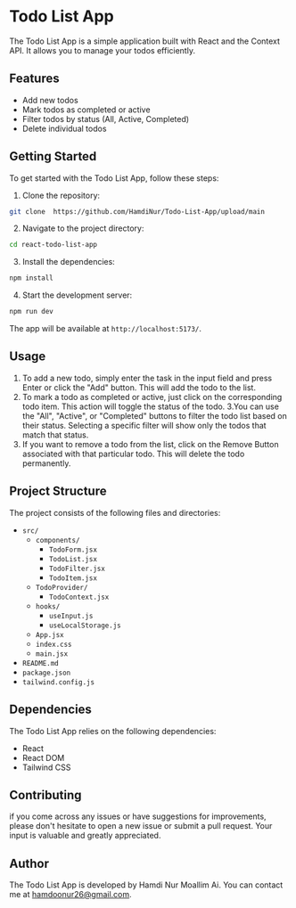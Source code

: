 # Todo List App

The Todo List App is a simple application built with React and the Context API. It allows you to manage your todos efficiently.

## Features

- Add new todos
- Mark todos as completed or active
- Filter todos by status (All, Active, Completed)
- Delete individual todos

## Getting Started

To get started with the Todo List App, follow these steps:

1. Clone the repository:

```bash
git clone  https://github.com/HamdiNur/Todo-List-App/upload/main
```

2. Navigate to the project directory:

```bash
cd react-todo-list-app
```

3. Install the dependencies:

```bash
npm install
```

4. Start the development server:

```bash
npm run dev
```

The app will be available at `http://localhost:5173/`.

## Usage

1. To add a new todo, simply enter the task in the input field and press Enter or click the "Add" button. This will add the todo to the list.
2. To mark a todo as completed or active, just click on the corresponding todo item. This action will toggle the status of the todo.
3.You can use the "All", "Active", or "Completed" buttons to filter the todo list based on their status. Selecting a specific filter will show only the todos that match that status.
4. If you want to remove a todo from the list, click on the Remove Button associated with that particular todo. This will delete the todo permanently.

## Project Structure

The project consists of the following files and directories:

- `src/`
  - `components/`
    - `TodoForm.jsx`
    - `TodoList.jsx`
    - `TodoFilter.jsx`
    - `TodoItem.jsx`
  - `TodoProvider/`
    - `TodoContext.jsx`
  - `hooks/`
    - `useInput.js`
    - `useLocalStorage.js`
  - `App.jsx`
  - `index.css`
  - `main.jsx`
- `README.md`
- `package.json`
- `tailwind.config.js`

## Dependencies

The Todo List App relies on the following dependencies:

- React
- React DOM
- Tailwind CSS

## Contributing

if you come across any issues or have suggestions for improvements, please don't hesitate to open a new issue or submit a pull request. Your input is valuable and greatly appreciated.

## Author

The Todo List App is developed by Hamdi Nur Moallim Ai. You can contact me at hamdoonur26@gmail.com.
